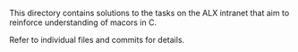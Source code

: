 This directory contains solutions to the tasks on the ALX intranet that aim to reinforce understanding of macors in C.

Refer to individual files and commits for details.

